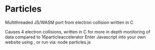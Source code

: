# Particles
Multithreaded JS/WASM port from electron collision written in C

Causes 4 electron collisions, written in C for more in depth monitoring of data compared to 16particleaccelerator
Enter Javascript into your own website using <script src="particles.js"></script>, or run via: node particles.js
